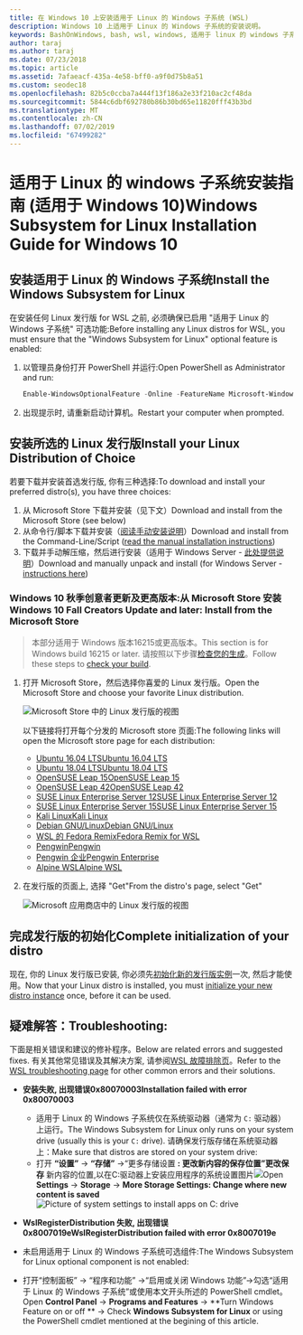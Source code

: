 ```yaml
---
title: 在 Windows 10 上安装适用于 Linux 的 Windows 子系统 (WSL)
description: Windows 10 上适用于 Linux 的 Windows 子系统的安装说明。
keywords: BashOnWindows, bash, wsl, windows, 适用于 linux 的 windows 子系统, windowssubsystem, ubuntu, debian, suse, windows 10, 安装
author: taraj
ms.author: taraj
ms.date: 07/23/2018
ms.topic: article
ms.assetid: 7afaeacf-435a-4e58-bff0-a9f0d75b8a51
ms.custom: seodec18
ms.openlocfilehash: 82b5c0ccba7a444f13f186a2e33f210ac2cf48da
ms.sourcegitcommit: 5844c6dbf692780b86b30bd65e11820fff43b3bd
ms.translationtype: MT
ms.contentlocale: zh-CN
ms.lasthandoff: 07/02/2019
ms.locfileid: "67499282"
---
```

# <a name="windows-subsystem-for-linux-installation-guide-for-windows-10"></a><span data-ttu-id="5e09e-104">适用于 Linux 的 windows 子系统安装指南 (适用于 Windows 10)</span><span class="sxs-lookup"><span data-stu-id="5e09e-104">Windows Subsystem for Linux Installation Guide for Windows 10</span></span>

## <a name="install-the-windows-subsystem-for-linux"></a><span data-ttu-id="5e09e-105">安装适用于 Linux 的 Windows 子系统</span><span class="sxs-lookup"><span data-stu-id="5e09e-105">Install the Windows Subsystem for Linux</span></span>

<span data-ttu-id="5e09e-106">在安装任何 Linux 发行版 for WSL 之前, 必须确保已启用 "适用于 Linux 的 Windows 子系统" 可选功能:</span><span class="sxs-lookup"><span data-stu-id="5e09e-106">Before installing any Linux distros for WSL, you must ensure that the "Windows Subsystem for Linux" optional feature is enabled:</span></span>

1. <span data-ttu-id="5e09e-107">以管理员身份打开 PowerShell 并运行:</span><span class="sxs-lookup"><span data-stu-id="5e09e-107">Open PowerShell as Administrator and run:</span></span>
    ```powershell
    Enable-WindowsOptionalFeature -Online -FeatureName Microsoft-Windows-Subsystem-Linux
    ```

2. <span data-ttu-id="5e09e-108">出现提示时, 请重新启动计算机。</span><span class="sxs-lookup"><span data-stu-id="5e09e-108">Restart your computer when prompted.</span></span>

## <a name="install-your-linux-distribution-of-choice"></a><span data-ttu-id="5e09e-109">安装所选的 Linux 发行版</span><span class="sxs-lookup"><span data-stu-id="5e09e-109">Install your Linux Distribution of Choice</span></span>
<span data-ttu-id="5e09e-110">若要下载并安装首选发行版, 你有三种选择:</span><span class="sxs-lookup"><span data-stu-id="5e09e-110">To download and install your preferred distro(s), you have three choices:</span></span>
1. <span data-ttu-id="5e09e-111">从 Microsoft Store 下载并安装（见下文）</span><span class="sxs-lookup"><span data-stu-id="5e09e-111">Download and install from the Microsoft Store (see below)</span></span>
1. <span data-ttu-id="5e09e-112">从命令行/脚本下载并安装（[阅读手动安装说明](install-manual.md)）</span><span class="sxs-lookup"><span data-stu-id="5e09e-112">Download and install from the Command-Line/Script ([read the manual installation instructions](install-manual.md))</span></span>
1. <span data-ttu-id="5e09e-113">下载并手动解压缩，然后进行安装（适用于 Windows Server - [此处提供说明](install-on-server.md)）</span><span class="sxs-lookup"><span data-stu-id="5e09e-113">Download and manually unpack and install (for Windows Server - [instructions here](install-on-server.md))</span></span>

### <a name="windows-10-fall-creators-update-and-later-install-from-the-microsoft-store"></a><span data-ttu-id="5e09e-114">Windows 10 秋季创意者更新及更高版本:从 Microsoft Store 安装</span><span class="sxs-lookup"><span data-stu-id="5e09e-114">Windows 10 Fall Creators Update and later: Install from the Microsoft Store</span></span>

> <span data-ttu-id="5e09e-115">本部分适用于 Windows 版本16215或更高版本。</span><span class="sxs-lookup"><span data-stu-id="5e09e-115">This section is for Windows build 16215 or later.</span></span>  <span data-ttu-id="5e09e-116">请按照以下步骤[检查您的生成](troubleshooting.md#check-your-build-number)。</span><span class="sxs-lookup"><span data-stu-id="5e09e-116">Follow these steps to [check your build](troubleshooting.md#check-your-build-number).</span></span> 

1. <span data-ttu-id="5e09e-117">打开 Microsoft Store，然后选择你喜爱的 Linux 发行版。</span><span class="sxs-lookup"><span data-stu-id="5e09e-117">Open the Microsoft Store and choose your favorite Linux distribution.</span></span>

    ![Microsoft Store 中的 Linux 发行版的视图](media/store.png)

    <span data-ttu-id="5e09e-119">以下链接将打开每个分发的 Microsoft store 页面:</span><span class="sxs-lookup"><span data-stu-id="5e09e-119">The following links will open the Microsoft store page for each distribution:</span></span>

    * [<span data-ttu-id="5e09e-120">Ubuntu 16.04 LTS</span><span class="sxs-lookup"><span data-stu-id="5e09e-120">Ubuntu 16.04 LTS</span></span>](https://www.microsoft.com/store/apps/9pjn388hp8c9)
    * [<span data-ttu-id="5e09e-121">Ubuntu 18.04 LTS</span><span class="sxs-lookup"><span data-stu-id="5e09e-121">Ubuntu 18.04 LTS</span></span>](https://www.microsoft.com/store/apps/9N9TNGVNDL3Q)
    * [<span data-ttu-id="5e09e-122">OpenSUSE Leap 15</span><span class="sxs-lookup"><span data-stu-id="5e09e-122">OpenSUSE Leap 15</span></span>](https://www.microsoft.com/store/apps/9n1tb6fpvj8c)
    * [<span data-ttu-id="5e09e-123">OpenSUSE Leap 42</span><span class="sxs-lookup"><span data-stu-id="5e09e-123">OpenSUSE Leap 42</span></span>](https://www.microsoft.com/store/apps/9njvjts82tjx)
    * [<span data-ttu-id="5e09e-124">SUSE Linux Enterprise Server 12</span><span class="sxs-lookup"><span data-stu-id="5e09e-124">SUSE Linux Enterprise Server 12</span></span>](https://www.microsoft.com/store/apps/9p32mwbh6cns)
    * [<span data-ttu-id="5e09e-125">SUSE Linux Enterprise Server 15</span><span class="sxs-lookup"><span data-stu-id="5e09e-125">SUSE Linux Enterprise Server 15</span></span>](https://www.microsoft.com/store/apps/9pmw35d7fnlx)
    * [<span data-ttu-id="5e09e-126">Kali Linux</span><span class="sxs-lookup"><span data-stu-id="5e09e-126">Kali Linux</span></span>](https://www.microsoft.com/store/apps/9PKR34TNCV07)
    * [<span data-ttu-id="5e09e-127">Debian GNU/Linux</span><span class="sxs-lookup"><span data-stu-id="5e09e-127">Debian GNU/Linux</span></span>](https://www.microsoft.com/store/apps/9MSVKQC78PK6)
    * [<span data-ttu-id="5e09e-128">WSL 的 Fedora Remix</span><span class="sxs-lookup"><span data-stu-id="5e09e-128">Fedora Remix for WSL</span></span>](https://www.microsoft.com/store/apps/9n6gdm4k2hnc)
    * [<span data-ttu-id="5e09e-129">Pengwin</span><span class="sxs-lookup"><span data-stu-id="5e09e-129">Pengwin</span></span>](https://www.microsoft.com/store/apps/9NV1GV1PXZ6P)
    * [<span data-ttu-id="5e09e-130">Pengwin 企业</span><span class="sxs-lookup"><span data-stu-id="5e09e-130">Pengwin Enterprise</span></span>](https://www.microsoft.com/store/apps/9N8LP0X93VCP)
    * [<span data-ttu-id="5e09e-131">Alpine WSL</span><span class="sxs-lookup"><span data-stu-id="5e09e-131">Alpine WSL</span></span>](https://www.microsoft.com/store/apps/9p804crf0395)

1. <span data-ttu-id="5e09e-132">在发行版的页面上, 选择 "Get"</span><span class="sxs-lookup"><span data-stu-id="5e09e-132">From the distro's page, select "Get"</span></span>

    ![Microsoft 应用商店中的 Linux 发行版的视图](media/UbuntuStore.png)

## <a name="complete-initialization-of-your-distro"></a><span data-ttu-id="5e09e-134">完成发行版的初始化</span><span class="sxs-lookup"><span data-stu-id="5e09e-134">Complete initialization of your distro</span></span>
<span data-ttu-id="5e09e-135">现在, 你的 Linux 发行版已安装, 你必须先[初始化新的发行版实例](initialize-distro.md)一次, 然后才能使用。</span><span class="sxs-lookup"><span data-stu-id="5e09e-135">Now that your Linux distro is installed, you must [initialize your new distro instance](initialize-distro.md) once, before it can be used.</span></span>

## <a name="troubleshooting"></a><span data-ttu-id="5e09e-136">疑难解答：</span><span class="sxs-lookup"><span data-stu-id="5e09e-136">Troubleshooting:</span></span> 

<span data-ttu-id="5e09e-137">下面是相关错误和建议的修补程序。</span><span class="sxs-lookup"><span data-stu-id="5e09e-137">Below are related errors and suggested fixes.</span></span> <span data-ttu-id="5e09e-138">有关其他常见错误及其解决方案, 请参阅[WSL 故障排除页](troubleshooting.md)。</span><span class="sxs-lookup"><span data-stu-id="5e09e-138">Refer to the [WSL troubleshooting page](troubleshooting.md) for other common errors and their solutions.</span></span>

* <span data-ttu-id="5e09e-139">**安装失败, 出现错误0x80070003**</span><span class="sxs-lookup"><span data-stu-id="5e09e-139">**Installation failed with error 0x80070003**</span></span>
    * <span data-ttu-id="5e09e-140">适用于 Linux 的 Windows 子系统仅在系统驱动器（通常为 `C:` 驱动器）上运行。</span><span class="sxs-lookup"><span data-stu-id="5e09e-140">The Windows Subsystem for Linux only runs on your system drive (usually this is your `C:` drive).</span></span> <span data-ttu-id="5e09e-141">请确保发行版存储在系统驱动器上：</span><span class="sxs-lookup"><span data-stu-id="5e09e-141">Make sure that distros are stored on your system drive:</span></span>  
    * <span data-ttu-id="5e09e-142">打开 **“设置”** -> **“存储”** ->“更多存储设置 **: 更改新内容的保存位置”更改保存**
    新内容的位置,以在C:驱动器上安装应用程序的系统设置图片![](media/AppStorage.png)</span><span class="sxs-lookup"><span data-stu-id="5e09e-142">Open **Settings** -> **Storage** -> **More Storage Settings: Change where new content is saved**
![Picture of system settings to install apps on C: drive](media/AppStorage.png)</span></span>
    
    
 * <span data-ttu-id="5e09e-143">**WslRegisterDistribution 失败, 出现错误0x8007019e**</span><span class="sxs-lookup"><span data-stu-id="5e09e-143">**WslRegisterDistribution failed with error 0x8007019e**</span></span>   
  * <span data-ttu-id="5e09e-144">未启用适用于 Linux 的 Windows 子系统可选组件:</span><span class="sxs-lookup"><span data-stu-id="5e09e-144">The Windows Subsystem for Linux optional component is not enabled:</span></span> 
   * <span data-ttu-id="5e09e-145">打开“控制面板” -> “程序和功能” ->“启用或关闭 Windows 功能”->勾选“适用于 Linux 的 Windows 子系统”或使用本文开头所述的 PowerShell cmdlet。</span><span class="sxs-lookup"><span data-stu-id="5e09e-145">Open **Control Panel** -> **Programs and Features** -> \*\*Turn Windows Feature on or off \*\* -> Check **Windows Subsystem for Linux** or using the PowerShell cmdlet mentioned at the begining of this article.</span></span>
